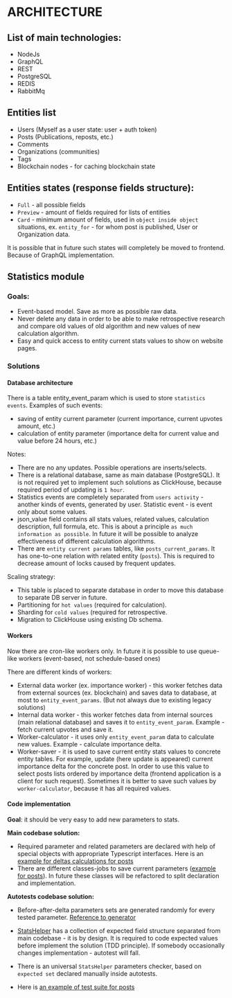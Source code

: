 # ARCHITECTURE

## List of main technologies:
* NodeJs
* GraphQL
* REST
* PostgreSQL
* REDIS
* RabbitMq

## Entities list
* Users (Myself as a user state: user + auth token)
* Posts (Publications, reposts, etc.)
* Comments
* Organizations (communities)
* Tags
* Blockchain nodes - for caching blockchain state


## Entities states (response fields structure):
* `Full` - all possible fields
* `Preview` - amount of fields required for lists of entities
* `Card` - minimum amount of fields, used in `object inside object` situations, 
ex. `entity_for` - for whom post is published, User or Organization data.

It is possible that in future such states will completely be moved to frontend. Because of GraphQL implementation.

## Statistics module

### Goals:
* Event-based model. Save as more as possible raw data.
* Never delete any data in order to be able to make retrospective research and compare old values of old algorithm
and new values of new calculation algorithm.
* Easy and quick access to entity current stats values to show on website pages.


### Solutions

#### Database architecture

There is a table entity_event_param which is used to store `statistics events`. Examples of such events:
* saving of entity current parameter (current importance, current upvotes amount, etc.)
* calculation of entity parameter (importance delta for current value and value before 24 hours, etc.)

Notes:
* There are no any updates. Possible operations are inserts/selects.
* There is a relational database, same as main database (PostgreSQL). It is not required yet to implement such solutions
as ClickHouse, because required period of updating is `1 hour`.
* Statistics events are completely separated from `users activity` - another kinds of events, generated by user.
Statistic event - is event only about some values.
* json_value field contains all stats values, related values, calculation description, full formula, etc. This is about
a principle `as much information as possible`. In future it will be possible to analyze effectiveness of different
calculation algorithms.
* There are `entity current params` tables, like `posts_current_params`. It has one-to-one relation with related entity
(`posts`). This is required to decrease amount of locks caused by frequent updates.

Scaling strategy:
* This table is placed to separate database in order to move this database to separate DB server in future.
* Partitioning for `hot values` (required for calculation).
* Sharding for `cold values` (required for retrospective.
* Migration to ClickHouse using existing Db schema.


#### Workers

Now there are cron-like workers only. In future it is possible to use queue-like workers (event-based, not schedule-based ones)

There are different kinds of workers:
* External data worker (ex. importance worker) - this worker fetches data from external sources (ex. blockchain)
and saves data to database, at most to `entity_event_params`. (But not always due to existing legacy solutions)
* Internal data worker - this worker fetches data from internal sources (main relational database) and saves it
to `entity_event_param`. Example - fetch current upvotes and save it.
* Worker-calculator - it uses only `entity_event_param` data to calculate new values. Example - calculate importance
delta.
* Worker-saver - it is used to save current entity stats values to concrete entity tables. For example, update (here update is appeared)
current importance delta for the concrete post. In order to use this value to select posts lists ordered by importance delta
(frontend application is a client for such request). Sometimes it is better to save such values by `worker-calculator`,
because it has all required values.


#### Code implementation

**Goal**: it should be very easy to add new parameters to stats.

**Main codebase solution:**
* Required parameter and related parameters are declared with help of special objects with appropriate Typescript interfaces.
Here is an [example for deltas calculations for posts](../lib/stats/job-params/posts-job-params.ts)
* There are different classes-jobs to save current parameters ([example for posts](../lib/stats/job/posts-stats-job.ts)).
In future these classes will be refactored to split declaration and implementation.

**Autotests codebase solution:**
* Before-after-delta parameters sets are generated randomly for every tested parameter. [Reference to generator](../test/generators/entity/entity-event-param-generator-v2.ts)

* [StatsHelper](../test/integration/helpers/stats-helper.ts) has a collection of expected field structure separated from main codebase - it is by design. It is required
to code expected values before implement the solution (TDD principle). If somebody occasionally changes implementation - autotest will fall.
* There is an universal `StatsHelper` parameters checker, based on `expected set` declared manually inside autotests.
* Here is [an example of test suite for posts](../test/integration/stats/stats-only-orgs.test.ts) 